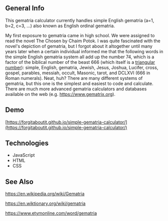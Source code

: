 ## General Info
This gematria calculator currently handles simple English gematria (a=1, b=2, c=3, ...) also known as English ordinal gematria.

My first exposure to gematria came in high school. We were assigned to read the novel The Chosen by Chaim Potok. I was quite fascinated with the novel's depiction of gematria, but I forgot about it altogether until many years later when a certain individual informed me that the following words in the simple English gematria system all add up the number 74, which is a factor of the biblical number of the beast 666 (which itself is a [triangular number](https://github.com/forgitaboutit/figurate-numbers-generator)): simple, English, gematria, Jewish, Jesus, Joshua, Lucifer, cross, gospel, parables, messiah, occult, Masonic, tarot, and DCLXVI (666 in Roman numerals). Neat, huh? There are many different systems of gematria, but this one is the simplest and easiest to code and calculate. There are much more advanced gematria calculators and databases available on the web (e.g. https://www.gematrix.org).
	
## Demo
[https://forgitaboutit.github.io/simple-gematria-calculator/](https://forgitaboutit.github.io/simple-gematria-calculator/)

## Technologies
* JavaScript
* HTML
* CSS

## See Also
https://en.wikipedia.org/wiki/Gematria

https://en.wiktionary.org/wiki/gematria

https://www.etymonline.com/word/gematria
